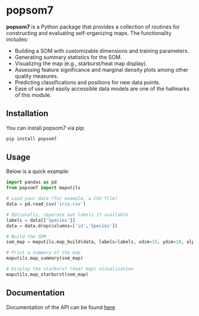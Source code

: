 # popsom7

**popsom7** is a Python package that provides a collection of routines for constructing and evaluating self-organizing maps. The functionality includes:

- Building a SOM with customizable dimensions and training parameters.
- Generating summary statistics for the SOM.
- Visualizing the map (e.g., starburst/heat map display).
- Assessing feature significance and marginal density plots among other quality measures.
- Predicting classifications and positions for new data points.
- Ease of use and easily accessible data models are one of the  hallmarks of this module.

## Installation

You can install popsom7 via pip:

```bash
pip install popsom7
```

## Usage
Below is a quick example:

```python
import pandas as pd
from popsom7 import maputils

# Load your data (for example, a CSV file)
data = pd.read_csv('iris.csv')

# Optionally, separate out labels if available
labels = data[['Species']]
data = data.drop(columns=['id','Species'])

# Build the SOM
som_map = maputils.map_build(data, labels=labels, xdim=15, ydim=10, alpha=0.3, train=10000, seed=42)

# Print a summary of the map
maputils.map_summary(som_map)

# Display the starburst (heat map) visualization
maputils.map_starburst(som_map)
```

## Documentation

Documentation of the API can be found [here](https://github.com/lutzhamel/popsom7/blob/master/Python/man/documentation.md)
